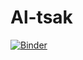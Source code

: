 # Al-tsak
[![Binder](https://mybinder.org/badge_logo.svg)](https://mybinder.org/v2/gh/Harry3737/Al-tsak/main?labpath=BFS%20code%20haider%20019)
